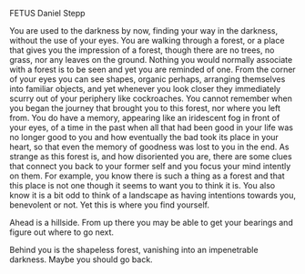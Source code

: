 FETUS
Daniel Stepp

You are used to the darkness by now, finding your way in the darkness, without the use of your eyes. You are walking through a forest, or a place that gives you the impression of a forest, though there are no trees, no grass, nor any leaves on the ground. Nothing you would normally associate with a forest is to be seen and yet you are reminded of one. From the corner of your eyes you can see shapes, organic perhaps, arranging themselves into familiar objects, and yet whenever you look closer they immediately scurry out of your periphery like cockroaches. You cannot remember when you began the journey that brought you to this forest, nor where you left from. You do have a memory, appearing like an iridescent fog in front of your eyes, of a time in the past when all that had been good in your life was no longer good to you and how eventually the bad took its place in your heart, so that even the memory of goodness was lost to you in the end. As strange as this forest is, and how disoriented you are, there are some clues that connect you back to your former self and you focus your mind intently on them. For example, you know there is such a thing as a forest and that this place is not one though it seems to want you to think it is. You also know it is a bit odd to think of a landscape as having intentions towards you, benevolent or not. Yet this is where you find yourself.

Ahead is a hillside. From up there you may be able to get your bearings and figure out where to go next.

Behind you is the shapeless forest, vanishing into an impenetrable darkness. Maybe you should go back.